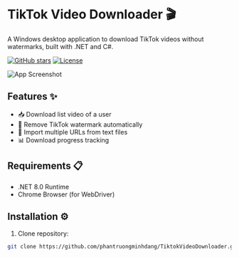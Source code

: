 # TikTok Video Downloader 🎬

A Windows desktop application to download TikTok videos without watermarks, built with .NET and C#.

[![GitHub stars](https://img.shields.io/github/stars/phantruongminhdang/TiktokVideoDownloader?style=social)](https://github.com/phantruongminhdang/TiktokVideoDownloader/stargazers)
[![License](https://img.shields.io/badge/license-MIT-blue.svg)](LICENSE)

![App Screenshot](https://scontent.fsgn2-8.fna.fbcdn.net/v/t1.15752-9/483147334_536428632810147_8621879699515056018_n.png?stp=dst-png_p480x480&_nc_cat=102&ccb=1-7&_nc_sid=0024fc&_nc_ohc=TsXADiVHD_sQ7kNvgEjb0-U&_nc_oc=Adg-jmqFMDLA01enXRwCEq_lpH1VGJUXS4JTBPcltSG09-hUgqCltX-1LXBrGKGdiQE&_nc_ad=z-m&_nc_cid=0&_nc_zt=23&_nc_ht=scontent.fsgn2-8.fna&oh=03_Q7cD1wE9PV153f-Eztmx5GoTEVvvZrjwDUN7TbFRAYroBd7jHw&oe=67FFAEB6) <!-- Add real screenshot later -->

## Features ✨

- 📥 Download list video of a user
- 🚫 Remove TikTok watermark automatically
- 📁 Import multiple URLs from text files
- 📊 Download progress tracking

## Requirements 📋

- .NET 8.0 Runtime
- Chrome Browser (for WebDriver)
  
## Installation ⚙️

1. Clone repository:
```bash
git clone https://github.com/phantruongminhdang/TiktokVideoDownloader.git
